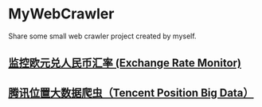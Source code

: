 # MyWebCrawler
Share some small web crawler project created by myself. 

## [监控欧元兑人民币汇率 (Exchange Rate Monitor)](https://github.com/solidjerryc/MyWebCrawler/tree/master/ExchangeRate  "Exchange Rate Monitor")

## [腾讯位置大数据爬虫（Tencent Position Big Data）](https://github.com/solidjerryc/MyWebCrawler/tree/master/TencentPositionBigData  "Tencent")